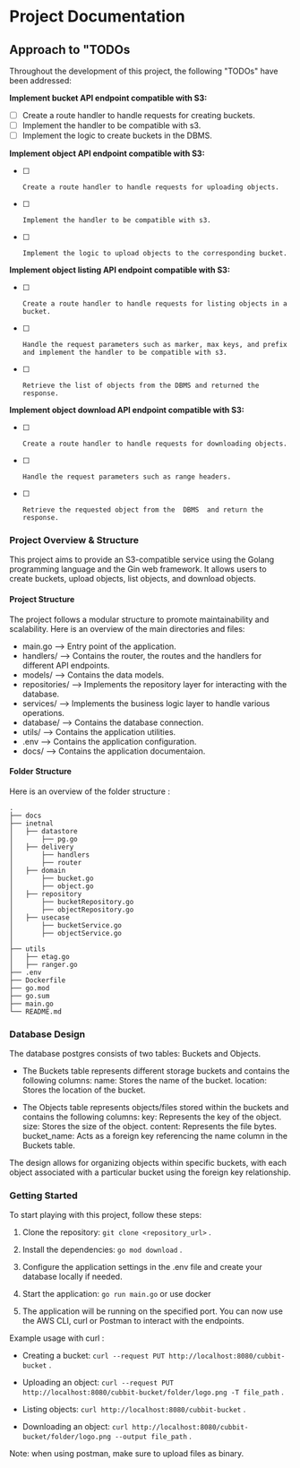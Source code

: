 # Project Documentation

## Approach to "TODOs

Throughout the development of this project, the following "TODOs" have been addressed:

**Implement bucket API endpoint compatible with S3:**

- [ ] Create a route handler to handle requests for creating buckets.
- [ ] Implement the handler to be compatible with s3.
- [ ] Implement the logic to create buckets in the  DBMS.

**Implement object API endpoint compatible with S3:**

- [ ]     Create a route handler to handle requests for uploading objects.
- [ ]     Implement the handler to be compatible with s3.
- [ ]     Implement the logic to upload objects to the corresponding bucket.

**Implement object listing API endpoint compatible with S3:**

- [ ]     Create a route handler to handle requests for listing objects in a bucket.
- [ ]     Handle the request parameters such as marker, max keys, and prefix and implement the handler to be compatible with s3.
- [ ]     Retrieve the list of objects from the DBMS and returned the response.

**Implement object download API endpoint compatible with S3:**

- [ ]     Create a route handler to handle requests for downloading objects.
- [ ]     Handle the request parameters such as range headers.
- [ ]     Retrieve the requested object from the  DBMS  and return the response.

### Project Overview & Structure

This project aims to provide an S3-compatible service using the Golang programming language and the Gin web framework. It allows users to create buckets, upload objects, list objects, and download objects.

#### Project Structure

The project follows a modular structure to promote maintainability and scalability. Here is an overview of the main directories and files:

- main.go --> Entry point of the application.
- handlers/ --> Contains the router, the routes and the handlers for different API endpoints.
- models/ --> Contains the data models.
- repositories/ --> Implements the repository layer for interacting with the database.
- services/ --> Implements the business logic layer to handle various operations.
- database/ -->  Contains the database connection.
- utils/ --> Contains the application utilities.
- .env --> Contains the application configuration.
- docs/ --> Contains the application documentaion.

#### Folder Structure

Here is an overview of the folder structure :

    .
    ├── docs
    ├── inetnal
    │   ├── datastore                   
    │       ├── pg.go
    │   ├── delivery               
    │       ├── handlers
    │       ├── router
    │   ├── domain                  
    │       ├── bucket.go
    │       ├── object.go
    │   ├── repository                   
    │       ├── bucketRepository.go
    │       ├── objectRepository.go
    │   ├── usecase                     
    │       ├── bucketService.go
    │       ├── objectService.go
    │           
    ├── utils
    │   ├── etag.go                     
    │   ├── ranger.go                  
    ├── .env
    ├── Dockerfile
    ├── go.mod
    ├── go.sum
    ├── main.go
    └── README.md

### Database Design

The database postgres consists of two tables: Buckets and Objects.

- The Buckets table represents different storage buckets and contains the following columns:
        name: Stores the name of the bucket.
        location: Stores the location of the bucket.

- The Objects table represents objects/files stored within the buckets and contains the following columns:
        key: Represents the key of the object.
        size: Stores the size of the object.
        content: Represents the file bytes.
        bucket_name: Acts as a foreign key referencing the name column in the Buckets table.

The design allows for organizing objects within specific buckets, with each object associated with a particular bucket using the foreign key relationship.

### Getting Started

To start playing with this project, follow these steps:

1. Clone the repository: `git clone <repository_url>` .

2. Install the dependencies: `go mod download` .

3. Configure the application settings in the .env file and create your database locally if needed.

4. Start the application: `go run main.go` or use docker

5. The application will be running on the specified port. You can now use the AWS CLI, curl or Postman to interact with the endpoints.

Example usage with curl :

- Creating a bucket: `curl --request PUT http://localhost:8080/cubbit-bucket` .

- Uploading an object: `curl --request PUT http://localhost:8080/cubbit-bucket/folder/logo.png -T file_path` .

- Listing objects: `curl http://localhost:8080/cubbit-bucket` .

- Downloading an object: `curl http://localhost:8080/cubbit-bucket/folder/logo.png --output file_path` .

Note: when using postman, make sure to upload files as binary.
